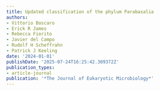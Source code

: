 ```yaml
---
title: Updated classification of the phylum Parabasalia
authors:
- Vittorio Boscaro
- Erick R James
- Rebecca Fiorito
- Javier del Campo
- Rudolf H Scheffrahn
- Patrick J Keeling
date: '2024-01-01'
publishDate: '2025-07-24T16:25:42.309372Z'
publication_types:
- article-journal
publication: '*The Journal of Eukaryotic Microbiology*'
---
```

